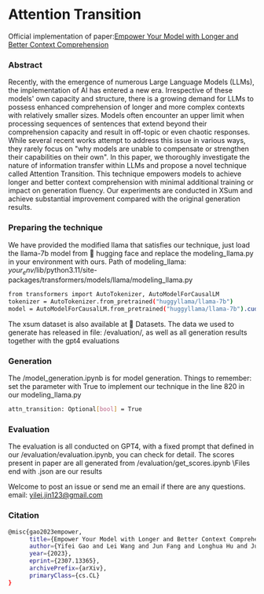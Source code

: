 # Attention Transition
Official implementation of paper:[Empower Your Model with Longer and Better Context Comprehension](https://arxiv.org/abs/2307.13365)

### Abstract
Recently, with the emergence of numerous Large Language Models (LLMs), the implementation of AI has entered a new era. Irrespective of these models' own capacity and structure, there is a growing demand for LLMs to possess enhanced comprehension of longer and more complex contexts with relatively smaller sizes. Models often encounter an upper limit when processing sequences of sentences that extend beyond their comprehension capacity and result in off-topic or even chaotic responses. While several recent works attempt to address this issue in various ways, they rarely focus on "why models are unable to compensate or strengthen their capabilities on their own". In this paper, we thoroughly investigate the nature of information transfer within LLMs and propose a novel technique called Attention Transition. This technique empowers models to achieve longer and better context comprehension with minimal additional training or impact on generation fluency. Our experiments are conducted in XSum and achieve substantial improvement compared with the original generation results.

### Preparing the technique

We have provided the modified llama that satisfies our technique, just load the llama-7b model from 🤗 hugging face and replace
the modeling_llama.py in your environment with ours. Path of modeling_llama: $your_env$/lib/python3.11/site-packages/transformers/models/llama/modeling_llama.py

```bash
from transformers import AutoTokenizer, AutoModelForCausalLM
tokenizer = AutoTokenizer.from_pretrained("huggyllama/llama-7b")
model = AutoModelForCausalLM.from_pretrained("huggyllama/llama-7b").cuda().eval().half()
```

The xsum dataset is also available at 🤗 Datasets. The data we used to generate has released in file: /evaluation/, as well as 
all generation results together with the gpt4 evaluations

### Generation

The /model_generation.ipynb is for model generation.
Things to remember: set the parameter with True to implement our technique in the line 820 in our modeling_llama.py
```bash
attn_transition: Optional[bool] = True
```
### Evaluation

The evaluation is all conducted on GPT4, with a fixed prompt that defined in our /evaluation/evaluation.ipynb, you can check for detail.
The scores present in paper are all generated from /evaluation/get_scores.ipynb
\Files end with .json are our results

Welcome to post an issue or send me an email if there are any questions.
email: yilei.jin123@gmail.com

### Citation 
```bash
@misc{gao2023empower,
      title={Empower Your Model with Longer and Better Context Comprehension}, 
      author={Yifei Gao and Lei Wang and Jun Fang and Longhua Hu and Jun Cheng},
      year={2023},
      eprint={2307.13365},
      archivePrefix={arXiv},
      primaryClass={cs.CL}
}
```

